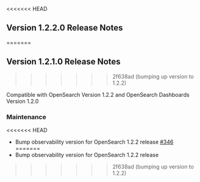 <<<<<<< HEAD
## Version 1.2.2.0 Release Notes
=======
## Version 1.2.1.0 Release Notes
>>>>>>> 2f638ad (bumping up version to 1.2.2)

Compatible with OpenSearch Version 1.2.2 and OpenSearch Dashboards Version 1.2.0

### Maintenance
<<<<<<< HEAD
* Bump observability version for OpenSearch 1.2.2 release [#346](https://github.com/opensearch-project/observability/pull/346)
=======
* Bump observability version for OpenSearch 1.2.2 release
>>>>>>> 2f638ad (bumping up version to 1.2.2)
